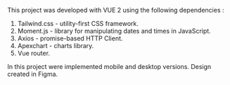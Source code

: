 This project was developed with VUE 2 using the following dependencies : 

1. Tailwind.css  - utility-first CSS framework.
2. Moment.js - library for manipulating dates and times in JavaScript.
3. Axios - promise-based HTTP Client. 
4. Apexchart - charts library. 
5. Vue router. 

In this project were implemented mobile and desktop versions. 
Design created in Figma. 



